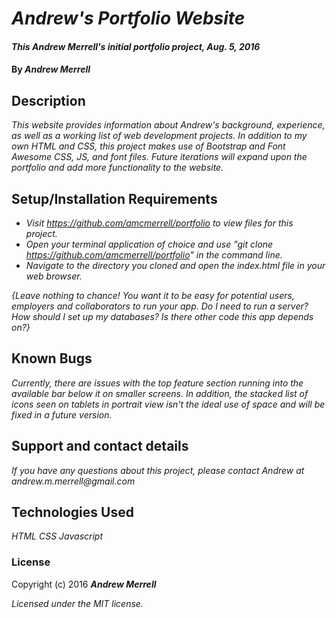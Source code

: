 # _Andrew's Portfolio Website_

#### _This Andrew Merrell's initial portfolio project, Aug. 5, 2016_

#### By _**Andrew Merrell**_

## Description

_This website provides information about Andrew's background, experience, as well as a working list of web development projects. In addition to my own HTML and CSS, this project makes use of Bootstrap and Font Awesome CSS, JS, and font files. Future iterations will expand upon the portfolio and add more functionality to the website._

## Setup/Installation Requirements

* _Visit https://github.com/amcmerrell/portfolio to view files for this project._
* _Open your terminal application of choice and use "git clone https://github.com/amcmerrell/portfolio" in the command line._
* _Navigate to the directory you cloned and open the index.html file in your web browser._

_{Leave nothing to chance! You want it to be easy for potential users, employers and collaborators to run your app. Do I need to run a server? How should I set up my databases? Is there other code this app depends on?}_

## Known Bugs

_Currently, there are issues with the top feature section running into the available bar below it on smaller screens. In addition, the stacked list of icons seen on tablets in portrait view isn't the ideal use of space and will be fixed in a future version._

## Support and contact details

_If you have any questions about this project, please contact Andrew at andrew.m.merrell@gmail.com_

## Technologies Used

_HTML_
_CSS_
_Javascript_

### License

Copyright (c) 2016 **_Andrew Merrell_**

*Licensed under the MIT license.*
